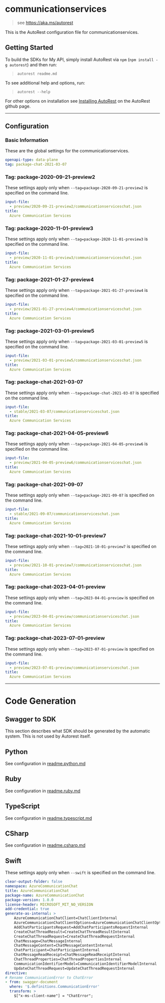 # communicationservices

> see https://aka.ms/autorest

This is the AutoRest configuration file for communicationservices.

## Getting Started

To build the SDKs for My API, simply install AutoRest via `npm` (`npm install -g autorest`) and then run:

> `autorest readme.md`

To see additional help and options, run:

> `autorest --help`

For other options on installation see [Installing AutoRest](https://aka.ms/autorest/install) on the AutoRest github page.

---

## Configuration

### Basic Information

These are the global settings for the communicationservices.

```yaml
openapi-type: data-plane
tag: package-chat-2021-03-07
```

### Tag: package-2020-09-21-preview2

These settings apply only when `--tag=package-2020-09-21-preview2` is specified on the command line.

```yaml $(tag) == 'package-2020-09-21-preview2'
input-file:
  - preview/2020-09-21-preview2/communicationserviceschat.json
title:
  Azure Communication Services
```

### Tag: package-2020-11-01-preview3

These settings apply only when `--tag=package-2020-11-01-preview3` is specified on the command line.

```yaml $(tag) == 'package-2020-11-01-preview3'
input-file:
  - preview/2020-11-01-preview3/communicationserviceschat.json
title:
  Azure Communication Services
```

### Tag: package-2021-01-27-preview4

These settings apply only when `--tag=package-2021-01-27-preview4` is specified on the command line.

```yaml $(tag) == 'package-2021-01-27-preview4'
input-file:
  - preview/2021-01-27-preview4/communicationserviceschat.json
title:
  Azure Communication Services
```

### Tag: package-2021-03-01-preview5

These settings apply only when `--tag=package-2021-03-01-preview5` is specified on the command line.

```yaml $(tag) == 'package-2021-03-01-preview5'
input-file:
  - preview/2021-03-01-preview5/communicationserviceschat.json
title:
  Azure Communication Services
```

### Tag: package-chat-2021-03-07

These settings apply only when `--tag=package-chat-2021-03-07` is specified on the command line.

```yaml $(tag) == 'package-chat-2021-03-07'
input-file:
  - stable/2021-03-07/communicationserviceschat.json
title:
  Azure Communication Services
```

### Tag: package-chat-2021-04-05-preview6

These settings apply only when `--tag=package-2021-04-05-preview6` is specified on the command line.

```yaml $(tag) == 'package-chat-2021-04-05-preview6'
input-file:
  - preview/2021-04-05-preview6/communicationserviceschat.json
title:
  Azure Communication Services
```

### Tag: package-chat-2021-09-07

These settings apply only when `--tag=package-2021-09-07` is specified on the command line.

```yaml $(tag) == 'package-chat-2021-09-07'
input-file:
  - stable/2021-09-07/communicationserviceschat.json
title:
  Azure Communication Services
```

### Tag: package-chat-2021-10-01-preview7

These settings apply only when `--tag=2021-10-01-preview7` is specified on the command line.

```yaml $(tag) == 'package-chat-2021-10-01-preview7'
input-file:
  - preview/2021-10-01-preview7/communicationserviceschat.json
title:
  Azure Communication Services
```

### Tag: package-chat-2023-04-01-preview

These settings apply only when `--tag=2023-04-01-preview` is specified on the command line.

```yaml $(tag) == 'package-chat-2023-04-01-preview'
input-file:
  - preview/2023-04-01-preview/communicationserviceschat.json
title:
  Azure Communication Services
```

### Tag: package-chat-2023-07-01-preview

These settings apply only when `--tag=2023-07-01-preview` is specified on the command line.

```yaml $(tag) == 'package-chat-2023-07-01-preview'
input-file:
  - preview/2023-07-01-preview/communicationserviceschat.json
title:
  Azure Communication Services
```

---

# Code Generation

## Swagger to SDK

This section describes what SDK should be generated by the automatic system.
This is not used by Autorest itself.

## Python

See configuration in [readme.python.md](./readme.python.md)

## Ruby

See configuration in [readme.ruby.md](./readme.ruby.md)

## TypeScript

See configuration in [readme.typescript.md](./readme.typescript.md)

## CSharp

See configuration in [readme.csharp.md](./readme.csharp.md)

## Swift

These settings apply only when `--swift` is specified on the command line.

```yaml $(swift)
clear-output-folder: false
namespace: AzureCommunicationChat
title: AzureCommunicationChat
package-name: AzureCommunicationChat
package-version: 1.0.0
license-header: MICROSOFT_MIT_NO_VERSION
add-credential: true
generate-as-internal: >
    AzureCommunicationChatClient=ChatClientInternal
    AzureCommunicationChatClientOptions=AzureCommunicationChatClientOptionsInternal
    AddChatParticipantsRequest=AddChatParticipantsRequestInternal
    CreateChatThreadResult=CreateChatThreadResultInternal
    CreateChatThreadRequest=CreateChatThreadRequestInternal
    ChatMessage=ChatMessageInternal
    ChatMessageContent=ChatMessageContentInternal
    ChatParticipant=ChatParticipantInternal
    ChatMessageReadReceipt=ChatMessageReadReceiptInternal
    ChatThreadProperties=ChatThreadPropertiesInternal
    CommunicationIdentifierModel=CommunicationIdentifierModelInternal
    UpdateChatThreadRequest=UpdateChatThreadRequestInternal
directive:
# Rename CommunicationError to ChatError
- from: swagger-document
  where: '$.definitions.CommunicationError'
  transform: >
    $["x-ms-client-name"] = "ChatError";
```

